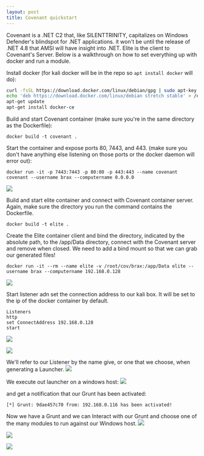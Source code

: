 ```yaml
---
layout: post
title: Covenant quickstart
---
```


Covenant is a .NET C2 that, like SILENTTRINITY, capitalizes on Windows Defender's blindspot for .NET applications.
it won't be until the release of .NET 4.8 that AMSI will have insight into .NET. 
Elite is the client to Covenant's Server. Below is a walkthrough on how to set everything up with docker and run a module.

Install docker (for kali docker will be in the repo so `apt install docker` will do):
```bash
curl -fsSL https://download.docker.com/linux/debian/gpg | sudo apt-key add -
echo 'deb https://download.docker.com/linux/debian stretch stable' > /etc/apt/sources.list.d/docker.list
apt-get update
apt-get install docker-ce
```

Build and start Covenant container (make sure you're in the same directory as the Dockerfile):
```
docker build -t covenant .                                                   
```

Start the container and expose ports 80, 7443, and 443. (make sure you don't have anything else listening on those ports or the docker daemon will error out):
```
docker run -it -p 7443:7443 -p 80:80 -p 443:443 --name covenant covenant --username brax --computername 0.0.0.0
```
![](https://braaaax.github.io/braaaax.github.io/images/Covenant-startup.png)


Build and start elite container and connect with Covenant container server.
Again, make sure the directory you run the command contains the Dockerfile.
```
docker build -t elite .
```

Create the Elite container client and bind the directory, indicated by the absolute path, to the /app/Data directory, connect with the Covenant server and remove when closed. We need to add a bind mount so that we can grab our generated files!
```
docker run -it --rm --name elite -v /root/cov/brax:/app/Data elite --username brax --computername 192.168.0.128
```
![](https://braaaax.github.io/braaaax.github.io/images/Covenant-startelite.png)


Start listener adn set the connection address to our kali box. It will be set to the ip of the docker container by default.
```
Listeners
http
set ConnectAddress 192.168.0.128
start
```
![](https://braaaax.github.io/braaaax.github.io/images/Covenant-startLISTENER0.png)

![](https://braaaax.github.io/braaaax.github.io/images/Covenant-startLISTENER.png)

We'll refer to our Listener by the name give, or one that we choose, when generating a Launcher.
![](https://braaaax.github.io/braaaax.github.io/images/Covenant-msbuildlauncher.png)

We execute out launcher on a windows host:
![](https://braaaax.github.io/braaaax.github.io/images/Covenant-windowsexec.png)

and get a notification that our Grunt has been activated:

`[*] Grunt: 9dae457c70 from: 192.168.0.116 has been activated!`

Now we have a Grunt and we can Interact with our Grunt and choose one of the many modules to run against our Windows host. 
![](https://braaaax.github.io/braaaax.github.io/images/Covenant-GRUNTS.png)

![](https://braaaax.github.io/braaaax.github.io/images/Covenant-interact.png)

![](https://braaaax.github.io/braaaax.github.io/images/Covenant-modules.png)

